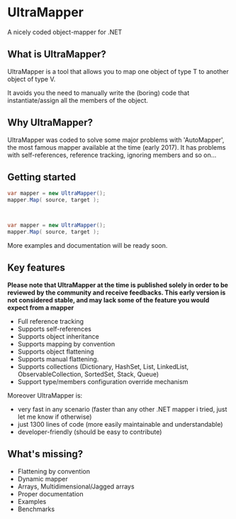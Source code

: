 # UltraMapper
A nicely coded object-mapper for .NET


What is UltraMapper?
--------------------------------

UltraMapper is a tool that allows you to map one object of type T to another object of type V.

It avoids you the need to manually write the (boring) code that instantiate/assign all the members of the object.


Why UltraMapper?
--------------------------------

UltraMapper was coded to solve some major problems with 'AutoMapper', the most famous mapper available at the time (early 2017).
It has problems with self-references, reference tracking, ignoring members and so on...

Getting started
--------------------------------

```c#
var mapper = new UltraMapper();
mapper.Map( source, target );
```

```c#


var mapper = new UltraMapper();
mapper.Map( source, target );
```


More examples and documentation will be ready soon.


Key features
--------------------------------

**Please note that UltraMapper at the time is published solely in order to be reviewed by the community and receive feedbacks.
This early version is not considered stable, and may lack some of the feature you would expect from a mapper**

- Full reference tracking
- Supports self-references
- Supports object inheritance
- Supports mapping by convention
- Supports object flattening
- Supports manual flattening.
- Supports collections (Dictionary, HashSet, List, LinkedList, ObservableCollection, SortedSet, Stack, Queue)
- Support type/members configuration override mechanism

Moreover UltraMapper is:
- very fast in any scenario (faster than any other .NET mapper i tried, just let me know if otherwise)
- just 1300 lines of code (more easily maintainable and understandable)
- developer-friendly (should be easy to contribute)

What's missing?
--------------------------------

- Flattening by convention
- Dynamic mapper
- Arrays, Multidimensional/Jagged arrays
- Proper documentation
- Examples
- Benchmarks
